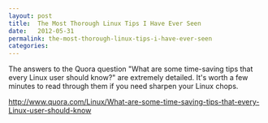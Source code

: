 ```yaml
---
layout: post
title:  The Most Thorough Linux Tips I Have Ever Seen
date:   2012-05-31
permalink: the-most-thorough-linux-tips-i-have-ever-seen
categories:
---
```


The answers to the Quora question "What are some time-saving tips that every Linux user should know?" are extremely detailed. It's worth a few minutes to read through them if you need sharpen your Linux chops.

http://www.quora.com/Linux/What-are-some-time-saving-tips-that-every-Linux-user-should-know

